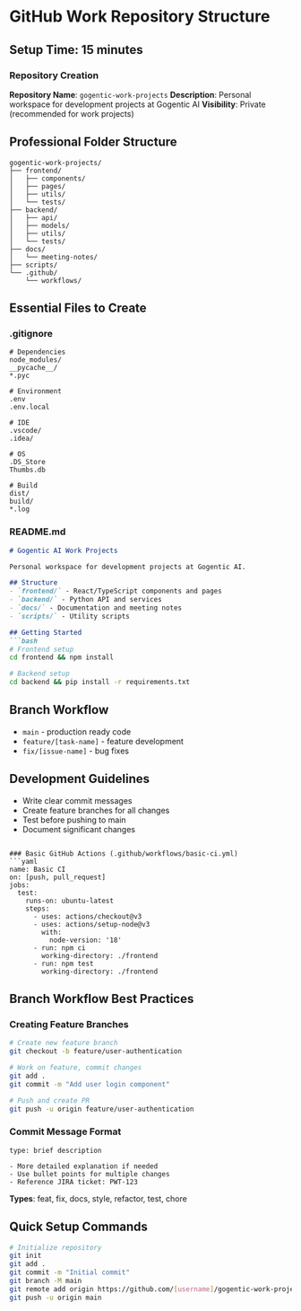 # GitHub Work Repository Structure

## Setup Time: 15 minutes

### Repository Creation
**Repository Name**: `gogentic-work-projects`
**Description**: Personal workspace for development projects at Gogentic AI
**Visibility**: Private (recommended for work projects)

## Professional Folder Structure

```
gogentic-work-projects/
├── frontend/
│   ├── components/
│   ├── pages/
│   ├── utils/
│   └── tests/
├── backend/
│   ├── api/
│   ├── models/
│   ├── utils/
│   └── tests/
├── docs/
│   └── meeting-notes/
├── scripts/
└── .github/
    └── workflows/
```

## Essential Files to Create

### .gitignore
```
# Dependencies
node_modules/
__pycache__/
*.pyc

# Environment
.env
.env.local

# IDE
.vscode/
.idea/

# OS
.DS_Store
Thumbs.db

# Build
dist/
build/
*.log
```

### README.md
```markdown
# Gogentic AI Work Projects

Personal workspace for development projects at Gogentic AI.

## Structure
- `frontend/` - React/TypeScript components and pages
- `backend/` - Python API and services
- `docs/` - Documentation and meeting notes
- `scripts/` - Utility scripts

## Getting Started
```bash
# Frontend setup
cd frontend && npm install

# Backend setup  
cd backend && pip install -r requirements.txt
```

## Branch Workflow
- `main` - production ready code
- `feature/[task-name]` - feature development
- `fix/[issue-name]` - bug fixes

## Development Guidelines
- Write clear commit messages
- Create feature branches for all changes
- Test before pushing to main
- Document significant changes
```

### Basic GitHub Actions (.github/workflows/basic-ci.yml)
```yaml
name: Basic CI
on: [push, pull_request]
jobs:
  test:
    runs-on: ubuntu-latest
    steps:
      - uses: actions/checkout@v3
      - uses: actions/setup-node@v3
        with:
          node-version: '18'
      - run: npm ci
        working-directory: ./frontend
      - run: npm test
        working-directory: ./frontend
```

## Branch Workflow Best Practices

### Creating Feature Branches
```bash
# Create new feature branch
git checkout -b feature/user-authentication

# Work on feature, commit changes
git add .
git commit -m "Add user login component"

# Push and create PR
git push -u origin feature/user-authentication
```

### Commit Message Format
```
type: brief description

- More detailed explanation if needed
- Use bullet points for multiple changes
- Reference JIRA ticket: PWT-123
```

**Types**: feat, fix, docs, style, refactor, test, chore

## Quick Setup Commands
```bash
# Initialize repository
git init
git add .
git commit -m "Initial commit"
git branch -M main
git remote add origin https://github.com/[username]/gogentic-work-projects.git
git push -u origin main
```